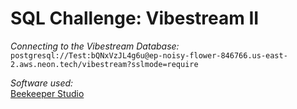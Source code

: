 # SQL Challenge: Vibestream II

*Connecting to the Vibestream Database:*  
`postgresql://Test:bQNxVzJL4g6u@ep-noisy-flower-846766.us-east-2.aws.neon.tech/vibestream?sslmode=require`

*Software used:*  
[Beekeeper Studio](https://www.beekeeperstudio.io/)
